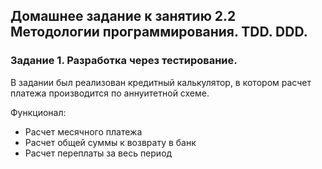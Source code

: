## Домашнее задание к занятию 2.2 Методологии программирования. TDD. DDD.
### Задание 1. Разработка через тестирование.

В задании был реализован кредитный калькулятор, в котором расчет платежа производится по аннуитетной схеме.

Функционал:
- Расчет месячного платежа
- Расчет общей суммы к возврату в банк
- Расчет переплаты за весь период
